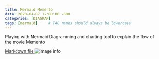 ```yaml
---
title: Mermaid Memento
date: 2023-04-07 12:00:00 -500
categories: [DIAGRAM]
tags: [mermaid]     # TAG names should always be lowercase
---
```


Playing with Mermaid Diagramming and charting tool to explain the flow of the movie [Memento](https://www.imdb.com/title/tt0209144/)

[Markdown file ](../../assets/mermaid-memento.md)
![image info](../../assets/mermaid-memento-diagram.png)





